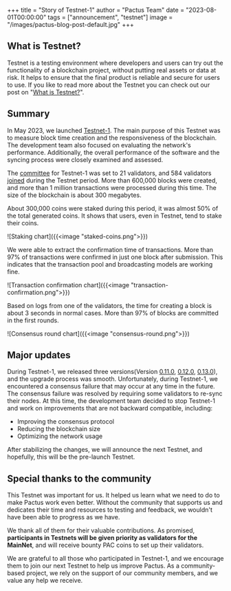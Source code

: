 +++
title = "Story of Testnet-1"
author = "Pactus Team"
date = "2023-08-01T00:00:00"
tags = ["announcement", "testnet"]
image = "/images/pactus-blog-post-default.jpg"
+++

## What is Testnet?

Testnet is a testing environment where developers and users can try out the functionality of a blockchain project,
without putting real assets or data at risk.
It helps to ensure that the final product is reliable and secure for users to use.
If you like to read more about the Testnet you can check out our post on
"[What is Testnet?](/2023/03/31/what-is-testnet/)".

## Summary

In May 2023, we launched [Testnet-1](/2023/05/09/testnet-1-launched/).
The main purpose of this Testnet was to measure block time creation and the responsiveness of the blockchain.
The development team also focused on evaluating the network's performance.
Additionally, the overall performance of the software and the syncing process were closely examined and assessed.

The [committee](https://docs.pactus.org/protocol/consensus/committee/) for Testnet-1 was set to 21 validators,
and 584 validators [joined](/2023/07/05/500-validators-joined-testnet/) during the Testnet period.
More than 600,000 blocks were created, and more than 1 million transactions were processed during this time.
The size of the blockchain is about 300 megabytes.

About 300,000 coins were staked during this period, it was almost 50% of the total generated coins.
It shows that users, even in Testnet, tend to stake their coins.

![Staking chart]({{<image "staked-coins.png">}})

We were able to extract the confirmation time of transactions.
More than 97% of transactions were confirmed in just one block after submission.
This indicates that the transaction pool and broadcasting models are working fine.

![Transaction confirmation chart]({{<image "transaction-confirmation.png">}})

Based on logs from one of the validators, the time for creating a block is about 3 seconds in normal cases.
More than 97% of blocks are committed in the first rounds.

![Consensus round chart]({{<image "consensus-round.png">}})

## Major updates

During Testnet-1, we released three versions(Version
[0.11.0](/2023/05/29/pactus-0.11.0-released/),
[0.12.0](/2023/06/19/pactus-0.12.0-released/),
[0.13.0](/2023/07/01/pactus-0.13.0-released/)), and the upgrade process was smooth.
Unfortunately, during Testnet-1, we encountered a consensus failure that may occur at any time in the future.
The consensus failure was resolved by requiring some validators to re-sync their nodes.
At this time, the development team decided to stop Testnet-1 and work on improvements that are not backward compatible,
including:

- Improving the consensus protocol
- Reducing the blockchain size
- Optimizing the network usage

After stabilizing the changes, we will announce the next Testnet, and hopefully, this will be the pre-launch Testnet.

## Special thanks to the community

This Testnet was important for us.
It helped us learn what we need to do to make Pactus work even better.
Without the community that supports us and dedicates their time and resources to testing and feedback,
we wouldn't have been able to progress as we have.

We thank all of them for their valuable contributions.
As promised, **participants in Testnets will be given priority as validators for the MainNet**, and
will receive bounty PAC coins to set up their validators.

We are grateful to all those who participated in Testnet-1, and
we encourage them to join our next Testnet to help us improve Pactus.
As a community-based project, we rely on the support of our community members, and we value any help we receive.
